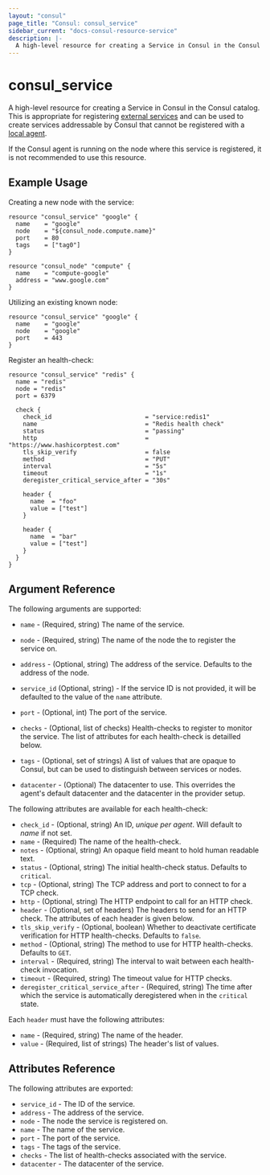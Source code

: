 ```yaml
---
layout: "consul"
page_title: "Consul: consul_service"
sidebar_current: "docs-consul-resource-service"
description: |-
  A high-level resource for creating a Service in Consul in the Consul catalog.
---
```


# consul_service

A high-level resource for creating a Service in Consul in the Consul catalog. This
is appropriate for registering [external services](https://www.consul.io/docs/guides/external.html) and
can be used to create services addressable by Consul that cannot be registered
with a [local agent](https://www.consul.io/docs/agent/basics.html).

If the Consul agent is running on the node where this service is registered, it is
not recommended to use this resource.

## Example Usage

Creating a new node with the service:

```hcl
resource "consul_service" "google" {
  name    = "google"
  node    = "${consul_node.compute.name}"
  port    = 80
  tags    = ["tag0"]
}

resource "consul_node" "compute" {
  name    = "compute-google"
  address = "www.google.com"
}
```

Utilizing an existing known node:

```hcl
resource "consul_service" "google" {
  name    = "google"
  node    = "google"
  port    = 443
}
```

Register an health-check:

```hcl
resource "consul_service" "redis" {
  name = "redis"
  node = "redis"
  port = 6379

  check {
    check_id                          = "service:redis1"
    name                              = "Redis health check"
    status                            = "passing"
    http                              = "https://www.hashicorptest.com"
    tls_skip_verify                   = false
    method                            = "PUT"
    interval                          = "5s"
    timeout                           = "1s"
    deregister_critical_service_after = "30s"

    header {
      name  = "foo"
      value = ["test"]
    }

    header {
      name  = "bar"
      value = ["test"]
    }
  }
}
```

## Argument Reference

The following arguments are supported:

* `name` - (Required, string) The name of the service.

* `node` - (Required, string) The name of the node the to register the service on.

* `address` - (Optional, string) The address of the service. Defaults to the
  address of the node.

* `service_id` (Optional, string) - If the service ID is not provided, it will be defaulted to the value
of the `name` attribute.

* `port` - (Optional, int) The port of the service.

* `checks` - (Optional, list of checks) Health-checks to register to monitor the
  service. The list of attributes for each health-check is detailled below.

* `tags` - (Optional, set of strings) A list of values that are opaque to Consul,
  but can be used to distinguish between services or nodes.

* `datacenter` - (Optional) The datacenter to use. This overrides the
  agent's default datacenter and the datacenter in the provider setup.


The following attributes are available for each health-check:

* `check_id` - (Optional, string) An ID, *unique per agent*. Will default to *name*
  if not set.
* `name` - (Required) The name of the health-check.
* `notes` - (Optional, string) An opaque field meant to hold human readable text.
* `status` - (Optional, string) The initial health-check status. Defaults
  to `critical`.
* `tcp` - (Optional, string) The TCP address and port to connect to for a TCP check.
* `http` - (Optional, string) The HTTP endpoint to call for an HTTP check.
* `header` - (Optional, set of headers) The headers to send for an HTTP check.
  The attributes of each header is given below.
* `tls_skip_verify` - (Optional, boolean) Whether to deactivate certificate
  verification for HTTP health-checks. Defaults to `false`.
* `method` - (Optional, string) The method to use for HTTP health-checks. Defaults
  to `GET`.
* `interval` - (Required, string) The interval to wait between each health-check
  invocation.
* `timeout` - (Required, string) The timeout value for HTTP checks.
* `deregister_critical_service_after` - (Required, string) The time after which
  the service is automatically deregistered when in the `critical` state.

Each `header` must have the following attributes:
* `name` - (Required, string) The name of the header.
* `value` - (Required, list of strings) The header's list of values.

## Attributes Reference

The following attributes are exported:

* `service_id` - The ID of the service.
* `address` - The address of the service.
* `node` - The node the service is registered on.
* `name` - The name of the service.
* `port` - The port of the service.
* `tags` - The tags of the service.
* `checks` - The list of health-checks associated with the service.
* `datacenter` - The datacenter of the service.